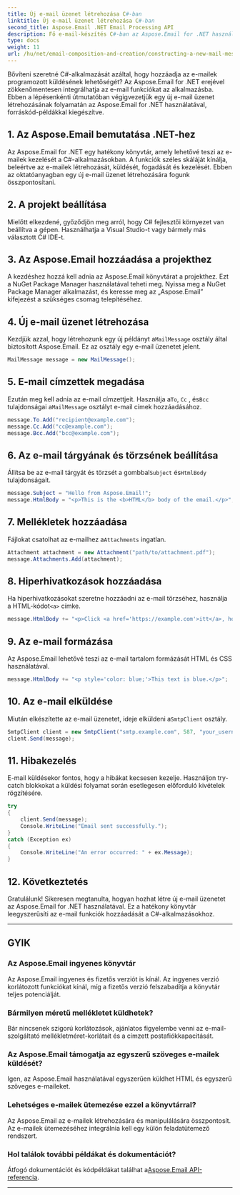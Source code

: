 ```yaml
---
title: Új e-mail üzenet létrehozása C#-ban
linktitle: Új e-mail üzenet létrehozása C#-ban
second_title: Aspose.Email .NET Email Processing API
description: Fő e-mail-készítés C#-ban az Aspose.Email for .NET használatával. Átfogó útmutató kódpéldákkal. Emelje fel az alkalmazást most
type: docs
weight: 11
url: /hu/net/email-composition-and-creation/constructing-a-new-mail-message-in-csharp/
---
```


Bővíteni szeretné C#-alkalmazását azáltal, hogy hozzáadja az e-mailek programozott küldésének lehetőségét? Az Aspose.Email for .NET erejével zökkenőmentesen integrálhatja az e-mail funkciókat az alkalmazásba. Ebben a lépésenkénti útmutatóban végigvezetjük egy új e-mail üzenet létrehozásának folyamatán az Aspose.Email for .NET használatával, forráskód-példákkal kiegészítve.

## 1. Az Aspose.Email bemutatása .NET-hez

Az Aspose.Email for .NET egy hatékony könyvtár, amely lehetővé teszi az e-mailek kezelését a C#-alkalmazásokban. A funkciók széles skáláját kínálja, beleértve az e-mailek létrehozását, küldését, fogadását és kezelését. Ebben az oktatóanyagban egy új e-mail üzenet létrehozására fogunk összpontosítani.

## 2. A projekt beállítása

Mielőtt elkezdené, győződjön meg arról, hogy C# fejlesztői környezet van beállítva a gépen. Használhatja a Visual Studio-t vagy bármely más választott C# IDE-t.

## 3. Az Aspose.Email hozzáadása a projekthez

A kezdéshez hozzá kell adnia az Aspose.Email könyvtárat a projekthez. Ezt a NuGet Package Manager használatával teheti meg. Nyissa meg a NuGet Package Manager alkalmazást, és keresse meg az „Aspose.Email” kifejezést a szükséges csomag telepítéséhez.

## 4. Új e-mail üzenet létrehozása

 Kezdjük azzal, hogy létrehozunk egy új példányt a`MailMessage` osztály által biztosított Aspose.Email. Ez az osztály egy e-mail üzenetet jelent.

```csharp
MailMessage message = new MailMessage();
```

## 5. E-mail címzettek megadása

Ezután meg kell adnia az e-mail címzettjeit. Használja a`To`, `Cc` , és`Bcc` tulajdonságai a`MailMessage` osztályt e-mail címek hozzáadásához.

```csharp
message.To.Add("recipient@example.com");
message.Cc.Add("cc@example.com");
message.Bcc.Add("bcc@example.com");
```

## 6. Az e-mail tárgyának és törzsének beállítása

 Állítsa be az e-mail tárgyát és törzsét a gombbal`Subject` és`HtmlBody` tulajdonságait.

```csharp
message.Subject = "Hello from Aspose.Email!";
message.HtmlBody = "<p>This is the <b>HTML</b> body of the email.</p>";
```

## 7. Mellékletek hozzáadása

 Fájlokat csatolhat az e-mailhez a`Attachments` ingatlan.

```csharp
Attachment attachment = new Attachment("path/to/attachment.pdf");
message.Attachments.Add(attachment);
```

## 8. Hiperhivatkozások hozzáadása

 Ha hiperhivatkozásokat szeretne hozzáadni az e-mail törzséhez, használja a HTML-kódot`<a>` címke.

```csharp
message.HtmlBody += "<p>Click <a href='https://example.com'>itt</a>, hogy meglátogassa webhelyünket.</p>";
```

## 9. Az e-mail formázása

Az Aspose.Email lehetővé teszi az e-mail tartalom formázását HTML és CSS használatával.

```csharp
message.HtmlBody += "<p style='color: blue;'>This text is blue.</p>";
```

## 10. Az e-mail elküldése

 Miután elkészítette az e-mail üzenetet, ideje elküldeni a`SmtpClient` osztály.

```csharp
SmtpClient client = new SmtpClient("smtp.example.com", 587, "your_username", "your_password");
client.Send(message);
```

## 11. Hibakezelés

E-mail küldésekor fontos, hogy a hibákat kecsesen kezelje. Használjon try-catch blokkokat a küldési folyamat során esetlegesen előforduló kivételek rögzítésére.

```csharp
try
{
    client.Send(message);
    Console.WriteLine("Email sent successfully.");
}
catch (Exception ex)
{
    Console.WriteLine("An error occurred: " + ex.Message);
}
```

## 12. Következtetés

Gratulálunk! Sikeresen megtanulta, hogyan hozhat létre új e-mail üzenetet az Aspose.Email for .NET használatával. Ez a hatékony könyvtár leegyszerűsíti az e-mail funkciók hozzáadását a C#-alkalmazásokhoz.

---

## GYIK

### Az Aspose.Email ingyenes könyvtár
   Az Aspose.Email ingyenes és fizetős verziót is kínál. Az ingyenes verzió korlátozott funkciókat kínál, míg a fizetős verzió felszabadítja a könyvtár teljes potenciálját.

### Bármilyen méretű mellékletet küldhetek?
   Bár nincsenek szigorú korlátozások, ajánlatos figyelembe venni az e-mail-szolgáltató mellékletméret-korlátait és a címzett postafiókkapacitását.

### Az Aspose.Email támogatja az egyszerű szöveges e-mailek küldését?
   Igen, az Aspose.Email használatával egyszerűen küldhet HTML és egyszerű szöveges e-maileket.

### Lehetséges e-mailek ütemezése ezzel a könyvtárral?
   Az Aspose.Email az e-mailek létrehozására és manipulálására összpontosít. Az e-mailek ütemezéséhez integrálnia kell egy külön feladatütemező rendszert.

### Hol találok további példákat és dokumentációt?
   Átfogó dokumentációt és kódpéldákat találhat a[Aspose.Email API-referencia](https://reference.aspose.com/email/net/).

---